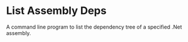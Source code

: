 # List Assembly Deps

A command line program to list the dependency tree of a specified .Net assembly.
